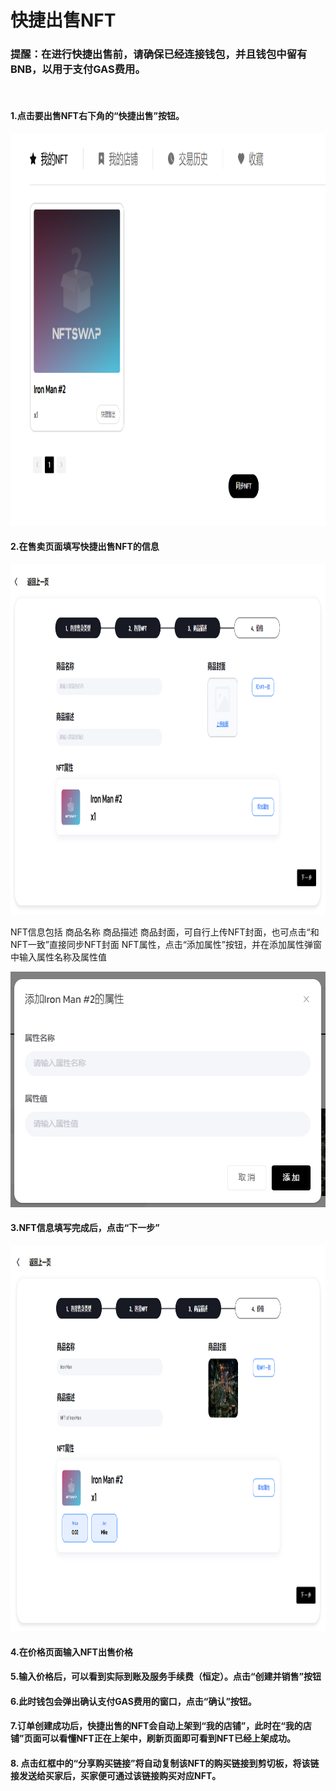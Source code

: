 # 快捷出售NFT
### 提醒：在进行快捷出售前，请确保已经连接钱包，并且钱包中留有BNB，以用于支付GAS费用。<br />
<br />

#### 1.点击要出售NFT右下角的“快捷出售”按钮。

<div align=center>
  <img src="https://github.com/NFTswapWhitePaper/Pictures/blob/main/%E5%90%8C%E6%AD%A5NFT2.png" width="1000" height="628">
</div>

#### 2.在售卖页面填写快捷出售NFT的信息

<div align=center>
  <img src="https://github.com/NFTswapWhitePaper/Pictures/blob/main/%E5%BF%AB%E6%8D%B7%E5%87%BA%E5%94%AE1.png" width="1000" height="561">
</div>

NFT信息包括
商品名称
商品描述
商品封面，可自行上传NFT封面，也可点击“和NFT一致”直接同步NFT封面
NFT属性，点击“添加属性”按钮，并在添加属性弹窗中输入属性名称及属性值

<div align=center>
  <img src="https://github.com/NFTswapWhitePaper/Pictures/blob/main/%E5%BF%AB%E6%8D%B7%E5%87%BA%E5%94%AE%E6%B7%BB%E5%8A%A0nft%E5%B1%9E%E6%80%A7.png" width="591" height="377">
</div>

#### 3.NFT信息填写完成后，点击“下一步”

<div align=center>
  <img src="https://github.com/NFTswapWhitePaper/Pictures/blob/main/%E5%BF%AB%E6%8D%B7%E5%87%BA%E5%94%AE2.png" width="1000" height="617">
</div>


#### 4.在价格页面输入NFT出售价格
 
#### 5.输入价格后，可以看到实际到账及服务手续费（恒定）。点击“创建并销售”按钮
 
#### 6.此时钱包会弹出确认支付GAS费用的窗口，点击“确认”按钮。
 
#### 7.订单创建成功后，快捷出售的NFT会自动上架到“我的店铺”，此时在“我的店铺”页面可以看懂NFT正在上架中，刷新页面即可看到NFT已经上架成功。
 
 

#### 8. 点击红框中的“分享购买链接”将自动复制该NFT的购买链接到剪切板，将该链接发送给买家后，买家便可通过该链接购买对应NFT。
 
